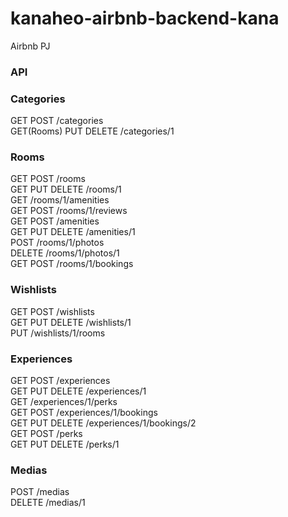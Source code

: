 # kanaheo-airbnb-backend-kana

Airbnb PJ

### API

### Categories

GET POST /categories  
GET(Rooms) PUT DELETE /categories/1

### Rooms

GET POST /rooms  
GET PUT DELETE /rooms/1  
GET /rooms/1/amenities  
GET POST /rooms/1/reviews  
GET POST /amenities  
GET PUT DELETE /amenities/1  
POST /rooms/1/photos  
DELETE /rooms/1/photos/1  
GET POST /rooms/1/bookings

### Wishlists

GET POST /wishlists  
GET PUT DELETE /wishlists/1  
PUT /wishlists/1/rooms

### Experiences

GET POST /experiences  
GET PUT DELETE /experiences/1  
GET /experiences/1/perks  
GET POST /experiences/1/bookings  
GET PUT DELETE /experiences/1/bookings/2  
GET POST /perks  
GET PUT DELETE /perks/1

### Medias

POST /medias  
DELETE /medias/1
